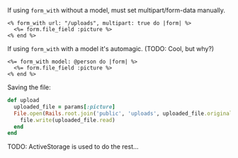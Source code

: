 
If using `form_with` without a model, must set multipart/form-data manually.

  ```erb
  <% form_with url: "/uploads", multipart: true do |form| %>
    <%= form.file_field :picture %>
  <% end %>
  ```

If using `form_with` with a model it's automagic. (TODO: Cool, but why?)

  ```erb
  <%= form_with model: @person do |form| %>
    <%= form.file_field :picture %>
  <% end %>
  ```

Saving the file:

  ```ruby
  def upload
    uploaded_file = params[:picture]
    File.open(Rails.root.join('public', 'uploads', uploaded_file.original_filename), 'wb') do |file|
      file.write(uploaded_file.read)
    end
  end
  ```

TODO: ActiveStorage is used to do the rest...
